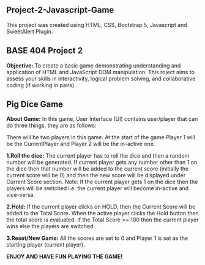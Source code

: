 ## Project-2-Javascript-Game

This project was created using HTML, CSS, Bootstrap 5, Javascript and SweetAlert Plugin.

## BASE 404 Project 2

__Objective:__ To create a basic game demonstrating understanding and application of HTML and JavaScript DOM manipulation. This roject aims to assess your skills in interactivity, logical problem solving, and collaborative coding (if working in pairs).

## Pig Dice Game

__About Game:__ In this game, User Interface (UI) contains user/player that can do three things, they are as follows:

There will be two players in this game. At the start of the game Player 1 will be the CurrentPlayer and Player 2 will be the in-active one.

__1.Roll the dice:__ The current player has to roll the dice and then a random number will be generated. If current player gets any number other than 1 on the dice then that number will be added to the current score (initially the current score will be 0) and then the new score will be displayed under Current Score section.  Note: If the current player gets 1 on the dice then the players will be switched i.e. the current player will become in-active and vice-versa.

__2.Hold:__ If the current player clicks on HOLD, then the Current Score will be added to the Total Score. When the active player clicks the Hold button then the total score is evaluated. If the Total Score >= 100 then the current player wins else the players are switched.

__3.Reset/New Game:__ All the scores are set to 0 and Player 1 is set as the starting player (current player).

__ENJOY AND HAVE FUN PLAYING THE GAME!__